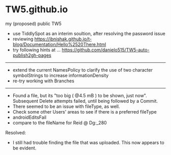 # TW5.github.io
my (proposed) public TW5

* use TiddlySpot as an interim soultion, after resolving the password issue
* reviewing https://ibnishak.github.io/t-blog/Documentation/Hello%2520There.html
* try following hints at ... https://github.com/danielo515/TW5-auto-publish2gh-pages
<hr>

* extend the current NamesPolicy to clarify the use of two character symbolStrings to increase informationDensity
* re-try working with Branches
<hr>

* Found a file, but its "too big ( @4.5 mB ) to be shown, just now".  Subsequent Delete attempts failed, until being followed by a Commit.
* There seemed to be an issue with fileType, as well.
* Check some other Users' areas to see if there is a preferred fileType
* androidEditsFail
* compare to the fileName for Reid @ Dg:_280

Resolved:

* I still had trouble finding the file that was uploaded.  This now appears to be evident.
